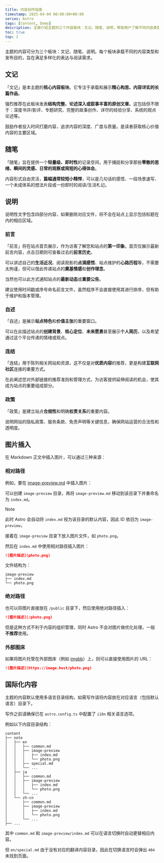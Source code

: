 ```yaml
---
title: 内容创作指南
timestamp: 2025-04-04 00:00:00+00:00
series: Astro
tags: [Content, Demo]
description: 全面介绍主题的三个内容板块：文记、随笔、说明，帮助用户了解不同内容类型的创作和发布规范。
toc: true
top: 1
---
```


主题的内容可分为三个板块：文记、随笔、说明。每个板块承载不同的内容类型和发布目的，旨在满足多样化的表达与阅读需求。

## 文记

「文记」是本主题的**核心内容板块**。它专注于承载和展示**精心构思、内容详实的长篇作品**。

强烈推荐在此板块发表**结构完整、论述深入或叙事丰富的原创文章**。这包括但不限于：深度书评/影评、专题研究、完整的故事创作、详尽的经验分享、系统的观点论述等。

鼓励作者投入时间打磨内容，追求内容的深度、广度与质量。是读者获取核心价值内容的主要区域。

## 随笔

「随笔」旨在提供一个**轻量级、即时性**的记录空间，用于捕捉和分享那些**零散的思绪、瞬间的灵感、日常的观察或简短的心得体会**。

内容形式自由灵活，**篇幅通常较短小精悍**，可以是几句话的感悟、一段场景速写、一个未成体系的想法片段或一份即时的阅读/生活札记。

## 说明

说明性文字包含四部分内容，如果删除对应文件，将不会在站点上显示包括标题在内的相应区域。

### 前言

「前言」将在站点首页展示，作为访客了解您和站点的**第一印象**。首页仅展示最新前言内容，点击日期则可查看过去的**前言历史**。

可以讲述自己的**生活近况**、阅读观影的**点滴感悟**、站点维护的**心路历程**等，不需要太拘谨，但可以借此传递站点的**奠基情感**和**创作理念**。

当然也可以此方式通知站点的**最新动态**或**重要公告**。

建议使用时间戳或序号命名前言文件，虽然程序不会直接使用其进行排序，但有助于维护和版本管理。

### 自述

「自述」是展示**站点特色**和**价值主张**的重要窗口。

可以在此描述站点的**创建背景**、**核心定位**、**未来愿景**甚至展示**个人简历**，以及希望通过这个平台传递的情绪或观点。

### 连结

「连结」用于陈列相关网站和资源，这不仅是对**优质内容**的推荐，更是构建**互联网社区**连接的重要方式。

在此阐述您对外部链接的推荐准则和管理方式，为访客提供延伸阅读的机会，使其成为站点的重要组成部分。

### 政策

「政策」是建立站点**合规性**和明确**权责关系**的重要内容。

说明网站的隐私政策、服务条款、免责声明等关键信息，确保网站运营的合法性和透明度。

## 图片插入

在 Markdown 正文中插入图片，可以通过三种来源：

### 相对路径

例如，要在 [image-preview.md](image-preview/index.md) 中插入图片：

可以创建 `image-preview` 目录，再将 `image-preview.md` 移动到该目录下并重命名为 `index.md`。

> [!NOTE]
> 此时 Astro 会自动将 `index.md` 视为该目录的默认内容，因此 ID 依旧为 `image-preview`，

接着在 `image-preview` 目录下放入图片文件，如 `photo.png`。

然后在 `index.md` 中使用相对路径插入图片：

```md
![图片描述](photo.png)
```

文件结构为：

```
image-preview
├── index.md
└── photo.png
```

### 绝对路径

也可以将图片直接放在 `/public` 目录下，然后使用绝对路径插入：

```md
![图片描述](/photo.png)
```

但是这种方式不利于内容的组织管理，同时 Astro 不会对图片做优化处理，一般**不推荐**使用。

### 外部图床

如果将图片托管在外部图床（例如 [imgbb](https://imgbb.com/)）上，则可以直接使用图片的 URL：

```md
![图片描述](https://image.host/photo.png)
```

## 国际化内容

主题的内容默认使用多语言目录结构，如需写作请将内容放在对应语言（包括默认语言）目录下。

写作之前请确保已在 `astro.config.ts` 中配置了 `i18n` 相关语言选项。

例如以下内容目录结构：

```
content
├── note
│   ├── en
│   │   ├── common.md
│   │   ├── image-preview
│   │   │   ├── index.md
│   │   │   └── photo.png
│   │   ├── special.md
│   │   └── ...
│   ├── ja
│   │   ├── common.md
│   │   ├── image-preview
│   │   │   ├── index.md
│   │   │   └── photo.png
│   │   └── ...
│   └── zh-cn
│       ├── common.md
│       ├── image-preview
│       │   ├── index.md
│       │   └── photo.png
│       └── ...
├── ...
```

其中 `common.md` 和 `image-preview/index.md` 可以在语言切换时自动更替相应内容。

但 `en/special.md` 由于没有对应的翻译内容目录，因此在切换语言时会弹出 `404` 未找到页面。
